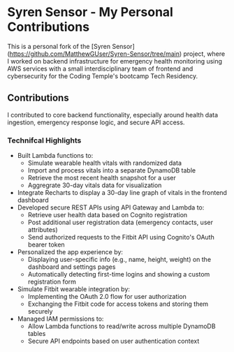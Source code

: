 # Syren Sensor - My Personal Contributions

This is a personal fork of the [Syren Sensor] (https://github.com/MatthewGUser/Syren-Sensor/tree/main) 
project, where I worked on backend infrastructure for emergency health monitoring
using AWS services with a small interdisciplinary team of frontend and cybersecurity
for the Coding Temple's bootcamp Tech Residency.

## Contributions
I contributed to core backend functionality, especially around health data ingestion,
emergency response logic, and secure API access. 

### Technifcal Highlights 
- Built Lambda functions to:
    - Simulate wearable health vitals with randomized data
    - Import and process vitals into a separate DynamoDB table
    - Retrieve the most recent health snapshot for a user
    - Aggregrate 30-day vitals data for visualization
- Integrate Recharts to display a 30-day line graph of vitals in the frontend dashboard
- Developed secure REST APIs using API Gateway and Lambda to:
    - Retrieve user health data based on Cognito registration
    - Post additional user registration data (emergency contacts, user attributes)
    - Send authorized requests to the Fitbit API using Cognito's OAuth bearer token
- Personalized the app experience by:
    - Displaying user-specific info (e.g., name, height, weight) on the dashboard
    and settings pages
    - Automatically detecting first-time logins and showing a custom registration
    form
- Simulate Fitbit wearable integration by:
    - Implementing the OAuth 2.0 flow for user authorization
    - Exchanging the Fitbit code for access tokens and storing them securely
- Managed IAM permissions to:
    - Allow Lambda functions to read/write across multiple DynamoDB tables
    - Secure API endpoints based on user authentication context

